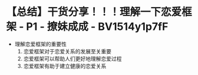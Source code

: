 # 【总结】干货分享！！！理解一下恋爱框架 - P1 - 撩妹成成 - BV1514y1p7fF

-   理解恋爱框架的重要性
    1.  恋爱框架对于恋爱关系的发展至关重要
    2.  恋爱框架可以帮助人们更好地理解恋爱过程
    3.  恋爱框架有助于建立健康的恋爱关系